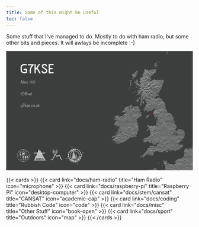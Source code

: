 ```yaml
---
title: Some of this might be useful
toc: false
---
```



Some stuff that I've managed to do. Mostly to do with ham radio, but some other bits and pieces. It will awlays be incomplete :-)

![QSL Card](QSL.png#centre)

{{< cards >}}
  {{< card link="docs/ham-radio" title="Ham Radio" icon="microphone" >}}
  {{< card link="docs/raspberry-pi" title="Raspberry Pi" icon="desktop-computer" >}}
  {{< card link="docs/stem/cansat" title="CANSAT" icon="academic-cap" >}}
  {{< card link="docs/coding" title="Rubbish Code" icon="code" >}}
  {{< card link="docs/misc" title="Other Stuff" icon="book-open" >}}
  {{< card link="docs/sport" title="Outdoors" icon="map" >}}
{{< /cards >}}